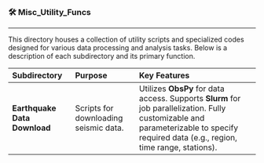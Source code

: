 ### 🛠️ Misc\_Utility\_Funcs
---
This directory houses a collection of utility scripts and specialized codes designed for various data processing and analysis tasks. Below is a description of each subdirectory and its primary function.

| Subdirectory | Purpose | Key Features |
| :--- | :--- | :--- |
| **Earthquake Data Download** | Scripts for downloading seismic data. | Utilizes **ObsPy** for data access. Supports **Slurm** for job parallelization. Fully customizable and parameterizable to specify required data (e.g., region, time range, stations). |
